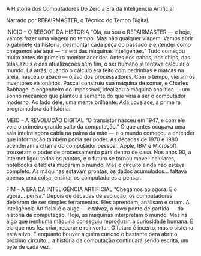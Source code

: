 A História dos Computadores
Do Zero à Era da Inteligência Artificial

Narrado por REPAIRMASTER, o Técnico do Tempo Digital 

INÍCIO – O REBOOT DA HISTÓRIA
“Olá, eu sou o REPAIRMASTER — e hoje, vamos fazer uma viagem no tempo.
Mas não qualquer viagem. Vamos abrir o gabinete da história, desmontar cada
peça do passado e entender como chegamos até aqui — na era das máquinas
inteligentes.”
Tudo começou muito antes do primeiro monitor acender. Antes dos cabos, dos
chips, das telas azuis e das atualizações sem fim, o ser humano já tentava
calcular o mundo. Lá atrás, quando o cálculo era feito com pedrinhas e marcas
na areia, nasceu o ábaco — o avô dos processadores.
Com o tempo, vieram os inventores visionários. Pascal construiu sua máquina de
somar, e Charles Babbage, o engenheiro do impossível, idealizou a máquina
analítica — um sonho mecânico que plantou a semente do que viria a ser o
computador moderno. Ao lado dele, uma mente brilhante: Ada Lovelace, a
primeira programadora da história.

MEIO – A REVOLUÇÃO DIGITAL
“O transistor nasceu em 1947, e com ele veio o primeiro grande salto da
computação.”
O que antes ocupava uma sala inteira agora cabia na palma da mão — e o mundo
começou a entender que informação também podia ser poder.
As décadas de 1970 e 1980 acenderam a chama do computador pessoal. Apple,
IBM e Microsoft trouxeram o poder de processamento para dentro de casa. Nos
anos 90, a internet ligou todos os pontos, e o futuro se tornou móvel: celulares,
notebooks e tablets mudaram o mundo.
Mas o circuito ainda não estava completo. As máquinas estavam prontas, os
dados acumulados... faltava apenas uma coisa: ensinar os computadores a
pensar.

FIM – A ERA DA INTELIGÊNCIA ARTIFICIAL
“Chegamos ao agora. E o agora... pensa.”
Depois de décadas de evolução, os computadores deixaram de ser simples
ferramentas. Eles aprendem, analisam e criam.
A Inteligência Artificial é o auge — e talvez, o novo ponto de partida — da
história da computação. Hoje, as máquinas interpretam o mundo.
Mas há algo que nenhuma máquina conseguiu reproduzir: a curiosidade
humana. É ela que nos fez criar, reparar e reinventar.
O futuro é incerto, mas o sistema está ativo. E enquanto houver alguém curioso o
bastante para abrir o próximo circuito... a história da computação continuará sendo
escrita, um byte de cada vez.
